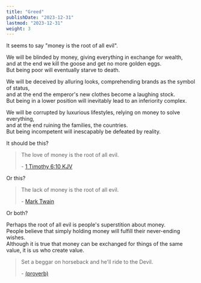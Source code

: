 ```yaml
---
title: "Greed"
publishDate: "2023-12-31"
lastmod: "2023-12-31"
weight: 3
---
```


It seems to say "money is the root of all evil".<br/>

We will be blinded by money, giving everything in exchange for wealth,<br/>
and at the end we kill the goose and get no more golden eggs.<br/>
But being poor will eventually starve to death.<br/>

We will be deceived by alluring looks, comprehending brands as the symbol of status,<br/>
and at the end the emperor's new clothes become a laughing stock.<br/>
But being in a lower position will inevitably lead to an inferiority complex.<br/>

We will be corrupted by luxurious lifestyles, relying on money to solve everything,<br/>
and at the end ruining the families, the countries.<br/>
But being incompetent will inescapably be defeated by reality.<br/>

It should be this?<br/>

> The love of money is the root of all evil.
>
> \- [1 Timothy 6:10 KJV](https://www.biblegateway.com/passage/?search=1%20Timothy%206%3A10&version=KJV)

Or this?<br/>

> The lack of money is the root of all evil.
>
> \- [Mark Twain](https://www.goodreads.com/quotes/81045-the-lack-of-money-is-the-root-of-all-evil)

Or both?<br/>

Perhaps the root of all evil is people's superstition about money.<br/>
People believe that simply holding money will fulfill their never-ending wishes.<br/>
Although it is true that money can be exchanged for things of the same value, it is us who create value.<br/>

> Set a beggar on horseback and he'll ride to the Devil.
>
> \- [(proverb)](https://en.wiktionary.org/wiki/set_a_beggar_on_horseback_and_he%27ll_ride_to_the_Devil)
